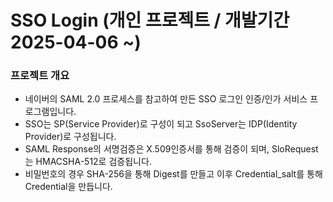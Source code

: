 # SSO Login (개인 프로젝트 / 개발기간 2025-04-06 ~)

### 프로젝트 개요
- 네이버의 SAML 2.0 프로세스를 참고하여 만든 SSO 로그인 인증/인가 서비스 프로그램입니다.
- SSO는 SP(Service Provider)로 구성이 되고 SsoServer는 IDP(Identity Provider)로 구성됩니다.
- SAML Response의 서명검증은 X.509인증서를 통해 검증이 되며, SloRequest는 HMACSHA-512로 검증됩니다.
- 비밀번호의 경우 SHA-256을 통해 Digest를 만들고 이후 Credential_salt를 통해 Credential을 만듭니다.